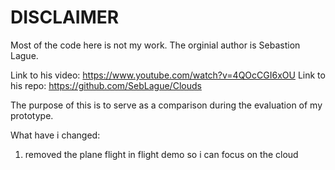 # DISCLAIMER 
Most of the code here is not my work. The orginial author is Sebastion Lague. 

Link to his video: https://www.youtube.com/watch?v=4QOcCGI6xOU
Link to his repo: https://github.com/SebLague/Clouds

The purpose of this is to serve as a comparison during the evaluation of my prototype. 

What have i changed: 
1. removed the plane flight in flight demo so i can focus on the cloud

